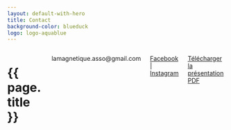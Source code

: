 ```yaml
---
layout: default-with-hero
title: Contact
background-color: blueduck
logo: logo-aquablue
---
```


  <div class="hero-body-padding-small">
    <div class="columns is-mobile is-multiline is-centered has-text-centered mb-6">
        <div class="column is-8">
          <h1 class="mb-5">{{ page.title }}</h1>
        </div>
        <p class="column is-8-desktop is-10-touch is-12-mobile is-size-5-desktop is-size-6-mobile">lamagnetique.asso@gmail.com</p>
        <p class="column is-8-desktop is-10-touch is-12-mobile is-size-5-desktop is-size-6-mobile">
          <a href="https://www.facebook.com/Lamagnetiqueasso" target="_blank" rel="noopener">Facebook</a> | 
          <a href="https://www.instagram.com/lamagnetique_/" target="_blank" rel="noopener">Instagram</a>
        </p>
        <p class="column is-8-desktop is-10-touch is-12-mobile is-size-5-desktop is-size-6-mobile mt-4"><a href="https://drive.google.com/file/d/1sWW07rQDw_A5ZPVyy97fTvKIqikswr6z/view?usp=drive_link" target="_blank" rel="noopener" class="btn-aquablue">Télécharger la présentation PDF</a></p>
    </div>
  </div>
  <div class="hero-foot"></div>
